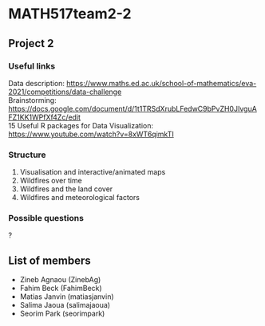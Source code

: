 # MATH517team2-2
## Project 2

### Useful links
Data description: https://www.maths.ed.ac.uk/school-of-mathematics/eva-2021/competitions/data-challenge \
Brainstorming: https://docs.google.com/document/d/1t1TRSdXrubLFedwC9bPvZH0JIvguAFZ1KK1WPfXf4Zc/edit \
15 Useful R packages for Data Visualization: https://www.youtube.com/watch?v=8xWT6qimkTI

### Structure
1) Visualisation and interactive/animated maps 
2) Wildfires over time 
3) Wildfires and the land cover 
4) Wildfires and meteorological factors 

### Possible questions
?

## List of members
- Zineb Agnaou (ZinebAg)
- Fahim Beck (FahimBeck)
- Matias Janvin (matiasjanvin)
- Salima Jaoua (salimajaoua)
- Seorim Park (seorimpark)
